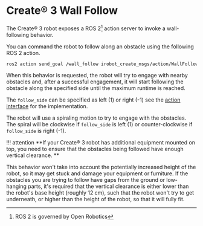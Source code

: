 # Create® 3 Wall Follow

The Create® 3 robot exposes a ROS 2[^1] action server to invoke a wall-following behavior.

You can command the robot to follow along an obstacle using the following ROS 2 action.

```sh
ros2 action send_goal /wall_follow irobot_create_msgs/action/WallFollow "{follow_side: 1, max_runtime: {sec: 1, nanosec: 0}}"
```

When this behavior is requested, the robot will try to engage with nearby obstacles and, after a successful engagement, it will start following the obstacle along the specified side until the maximum runtime is reached.

The `follow_side` can be specified as left (1) or right (-1) see the [action interface](https://github.com/iRobotEducation/irobot_create_msgs/blob/main/action/WallFollow.action) for the implementation.

The robot will use a spiraling motion to try to engage with the obstacles.
The spiral will be clockwise if `follow_side` is left (1) or counter-clockwise if `follow_side` is right (-1).

!!! attention
    **If your Create® 3 robot has additional equipment mounted on top, you need to ensure that the obstacles being followed have enough vertical clearance. **

This behavior won't take into account the potentially increased height of the robot, so it may get stuck and damage your equipment or furniture.
If the obstacles you are trying to follow have gaps from the ground or low-hanging parts, it's required that the vertical clearance is either lower than the robot's base height (roughly 12 cm), such that the robot won't try to get underneath, or higher than the height of the robot, so that it will fully fit.

[^1]: ROS 2 is governed by Open Robotics
[^2]: All trademarks mentioned are the property of their respective owners.

